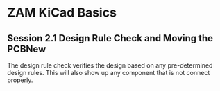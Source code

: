 # ZAM KiCad Basics

## Session 2.1 Design Rule Check and Moving the PCBNew

The design rule check verifies the design based on any pre-determined design rules. This will also show up any component that is not connect properly.